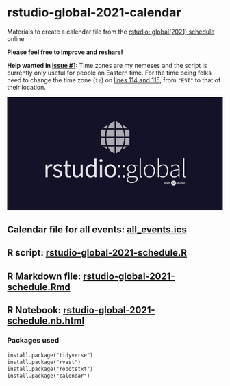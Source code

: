 # rstudio-global-2021-calendar
Materials to create a calendar file from the [rstudio::global(2021) schedule](https://global.rstudio.com/student/all_events) online

**Please feel free to improve and reshare!**

**Help wanted in [issue #1](https://github.com/spcanelon/rstudio-global-2021-calendar/issues/1):** Time zones are my nemeses and the script is currently only useful for people on Eastern time. For the time being folks need to change the time zone (`tz`) on [lines 114 and 115](https://github.com/spcanelon/rstudio-global-2021-calendar/blob/b90af4f02982b1d82ce8473d2f0aff5c9b467dde/rstudio-global-2021-schedule.R#L114), from `"EST"` to that of their location.

![RStudio Global Logo](rstudio-global-2021.jpg)

## Calendar file for all events: [all_events.ics](all_events.ics)

## R script: [rstudio-global-2021-schedule.R](rstudio-global-2021-schedule.R)

## R Markdown file: [rstudio-global-2021-schedule.Rmd](rstudio-global-2021-schedule.Rmd)

## R Notebook: [rstudio-global-2021-schedule.nb.html](https://spcanelon.github.io/rstudio-global-2021-calendar/rstudio-global-2021-schedule.nb.html)

### Packages used

```
install.package("tidyverse")
install.package("rvest")
install.package("robotstxt")
install.package("calendar")
```
